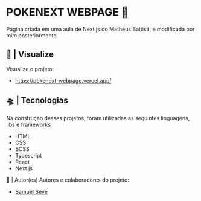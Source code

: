 # POKENEXT WEBPAGE 🖖
Página criada em uma aula de Next.js do Matheus Battisti, e modificada por mim posteriormente.

## 🔎 | Visualize
Visualize o projeto:
- https://pokenext-webpage.vercel.app/

## 🛸 | Tecnologias
Na construção desses projetos, foram utilizadas as seguintes linguagens, libs e frameworks
- HTML
- CSS
- SCSS
- Typescript
- React
- Next.js

👥 | Autor(es)
Autores e colaboradores do projeto:
- [Samuel Seve](https://github.com/nihilboy1)



